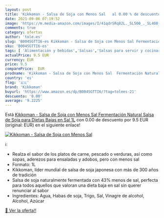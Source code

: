 ```yaml
---
layout: post
title: 'Kikkoman - Salsa de Soja con Menos Sal   al 0.00 % de descuento'
date: 2021-09-06 07:19:52
image: 'https://m.media-amazon.com/images/I/41qdrSRq82L._SL500_._SL400_.jpg'
comments: true
category: ofertas
author: 'tole.es'
slug: 'B004SGTTI6-es Kikkoman - Salsa de Soja con Menos Sal Fermentación...'
sku: 'B004SGTTI6-es'
tags: [ 'Alimentación y bebidas','Salsas','Salsas para servir y cocinar','Soja','kikkoman','soja', ]
actualPrice: 9.5 EUR
currency: EUR
price: 9.5
comparePrice:  EUR
prodname: 'Kikkoman - Salsa de Soja con Menos Sal  Fermentación Natural  Salsa de Soja para Dietas Bajas en Sal  1L'
country: 'es'
flag: '🇪🇸'
brand: 'Kikkoman'
buyurl: 'https://www.amazon.es/dp/B004SGTTI6/?tag=tolees-21'
descuento: '0.00'
average: '9.2225'
---
```


Está [Kikkoman - Salsa de Soja con Menos Sal  Fermentación Natural  Salsa de Soja para Dietas Bajas en Sal  1L](https://www.amazon.es/dp/B004SGTTI6/?tag=tolees-21) con 0.00 de descuento por 9.5 EUR (original:  EUR) en el siguiente enlace!

[![Kikkoman - Salsa de Soja con Menos Sal  ](https://m.media-amazon.com/images/I/41qdrSRq82L._SL500_._SL400_.jpg)](https://www.amazon.es/dp/B004SGTTI6/?tag=tolees-21)

ℹ️:

- Realza el sabor de los platos de carne, pescado o verduras, así como sopas, aderezos para ensaladas y adobos, pero con menos sal
- Formato: 1L
- Kikkoman, líder mundial de salsa de soja japonesa con más de 300 años de tradición
- Salsa de soja naturalmente fermentada con 43% menos de sal, perfecta para todos aquellos que valoran una dieta baja en sal sin querer renunciar al sabor
- Ingredientes: Agua, Habas de soja, Trigo, Sal, Vinagre de alcohol, Alcohol, Azúcar

[🛒 Ver la oferta!!](https://www.amazon.es/dp/B004SGTTI6/?tag=tolees-21)
